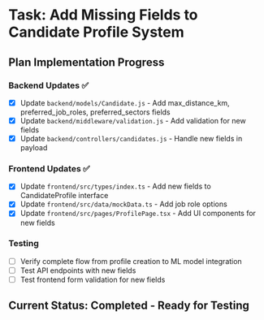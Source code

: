 # Task: Add Missing Fields to Candidate Profile System

## Plan Implementation Progress

### Backend Updates ✅
- [x] Update `backend/models/Candidate.js` - Add max_distance_km, preferred_job_roles, preferred_sectors fields
- [x] Update `backend/middleware/validation.js` - Add validation for new fields
- [x] Update `backend/controllers/candidates.js` - Handle new fields in payload

### Frontend Updates ✅
- [x] Update `frontend/src/types/index.ts` - Add new fields to CandidateProfile interface
- [x] Update `frontend/src/data/mockData.ts` - Add job role options
- [x] Update `frontend/src/pages/ProfilePage.tsx` - Add UI components for new fields

### Testing
- [ ] Verify complete flow from profile creation to ML model integration
- [ ] Test API endpoints with new fields
- [ ] Test frontend form validation for new fields

## Current Status: Completed - Ready for Testing

